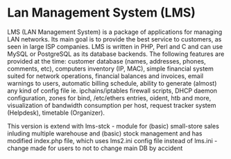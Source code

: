 # Lan Management System (LMS)
LMS (LAN Management System) is a package of applications for managing LAN networks. 
Its main goal is to provide the best service to customers, as seen in large ISP companies. 
LMS is written in PHP, Perl and C and can use MySQL or PostgreSQL as its database backends. 
The following features are provided at the time: customer database (names, addresses, phones, comments, etc),
computers inventory (IP, MAC), simple financial system suited for network operations, financial balances and invoices, email warnings to users, automatic billing schedule, ability to generate (almost) any kind of config file ie. ipchains/iptables firewall scripts, DHCP daemon configuration, zones for bind, /etc/ethers entries, oident, htb and more, visualization of bandwidth consumption per host, request tracker system (Helpdesk), timetable (Organizer).

This version is extend with lms-stck - module for (basic) small-store sales inluding multiple warehouse and (basic) stock management and has modified index.php file, which uses lms2.ini config file instead of lms.ini - change made for users to not to change main DB by accident

